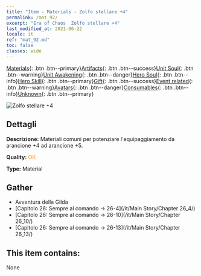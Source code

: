 ```yaml
---
title: "Item - Materials - Zolfo stellare +4"
permalink: /mat_92/
excerpt: "Era of Chaos  Zolfo stellare +4"
last_modified_at: 2021-06-22
locale: it
ref: "mat_92.md"
toc: false
classes: wide
---
```

 [Materials](/ItemsIT/){: .btn .btn--primary}[Artifacts](/ItemsIT/Artifacts/){: .btn .btn--success}[Unit Soul](/ItemsIT/UnitSoul/){: .btn .btn--warning}[Unit Awakening](/ItemsIT/UnitAwakening/){: .btn .btn--danger}[Hero Soul](/ItemsIT/HeroSoul/){: .btn .btn--info}[Hero Skill](/ItemsIT/HeroSkill/){: .btn .btn--primary}[Gift](/ItemsIT/Gift/){: .btn .btn--success}[Event related](/ItemsIT/Events/){: .btn .btn--warning}[Avatars](/ItemsIT/Avatars/){: .btn .btn--danger}[Consumables](/ItemsIT/Consumables/){: .btn .btn--info}[Unknown](/ItemsIT/Unknown/){: .btn .btn--primary}

 ![Zolfo stellare +4](/images/t/i_cailiao_liuhuang3.png)

## Dettagli
 **Descrizione:** Materiali comuni per potenziare l'equipaggiamento da arancione +4 ad arancione +5.

 **Quality:** <span style="color: #FF8C00">OK</span>

 **Type:** Material

## Gather

*    Avventura della Gilda 
*    [Capitolo 26: Sempre al comando -> 26-4](/it/Main Story/Chapter 26_4/) 
*    [Capitolo 26: Sempre al comando -> 26-10](/it/Main Story/Chapter 26_10/) 
*    [Capitolo 26: Sempre al comando -> 26-13](/it/Main Story/Chapter 26_13/) 

## This item contains:

  None

